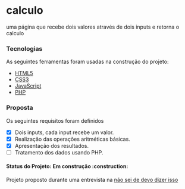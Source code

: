 <h1> calculo </h1>

uma página que recebe dois valores através de dois inputs e retorna o calculo

### Tecnologias

As seguintes ferramentas foram usadas na construção do projeto:

- [HTML5](https://developer.mozilla.org/en-US/docs/Glossary/HTML5)
- [CSS3](https://developer.mozilla.org/pt-BR/docs/Web/CSS)
- [JavaScript](https://developer.mozilla.org/pt-BR/docs/Web/JavaScript)
- [PHP](https://www.php.net/)

### Proposta

Os seguintes requisitos foram definidos

- [x] Dois inputs, cada input recebe um valor.
- [x] Realização das operações aritméticas básicas.
- [x] Apresentação dos resultados.
- [ ] Tratamento dos dados usando PHP.

<h4>
 Status do Projeto: Em construção :construction:
</h4>

<p>Projeto proposto durante uma entrevista na <a href="https://www.hostinger.com.br/tutoriais/erro-404">não sei de devo dizer isso</a></p>
